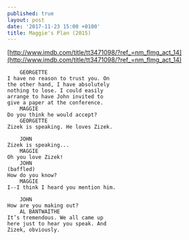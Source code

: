```yaml
---
published: true
layout: post
date: '2017-11-23 15:00 +0100'
title: Maggie's Plan (2015)
---
```

[http://www.imdb.com/title/tt3471098/?ref_=nm_flmg_act_14](http://www.imdb.com/title/tt3471098/?ref_=nm_flmg_act_14)

        GEORGETTE
    I have no reason to trust you. On
    the other hand, I have absolutely
    nothing to lose. I could easily
    arrange to have John invited to
    give a paper at the conference.
        MAGGIE
    Do you think he would accept?
        GEORGETTE
    Zizek is speaking. He loves Zizek.

        JOHN
    Zizek is speaking...
        MAGGIE
    Oh you love Zizek!
        JOHN
    (baffled)
    How do you know?
        MAGGIE
    I--I think I heard you mention him.

        JOHN
    How are you making out?
        AL BANTWAITHE
    It’s tremendous. We all came up
    here just to hear you speak. And
    Zizek, obviously.

